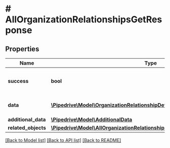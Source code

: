 # # AllOrganizationRelationshipsGetResponse

## Properties

Name | Type | Description | Notes
------------ | ------------- | ------------- | -------------
**success** | **bool** | If the response is successful or not | [optional]
**data** | [**\Pipedrive\Model\OrganizationRelationshipDetails[]**](OrganizationRelationshipDetails.md) | The array of organization relationships | [optional]
**additional_data** | [**\Pipedrive\Model\AdditionalData**](AdditionalData.md) |  | [optional]
**related_objects** | [**\Pipedrive\Model\AllOrganizationRelationshipsGetResponseAllOfRelatedObjects**](AllOrganizationRelationshipsGetResponseAllOfRelatedObjects.md) |  | [optional]

[[Back to Model list]](../../README.md#models) [[Back to API list]](../../README.md#endpoints) [[Back to README]](../../README.md)
